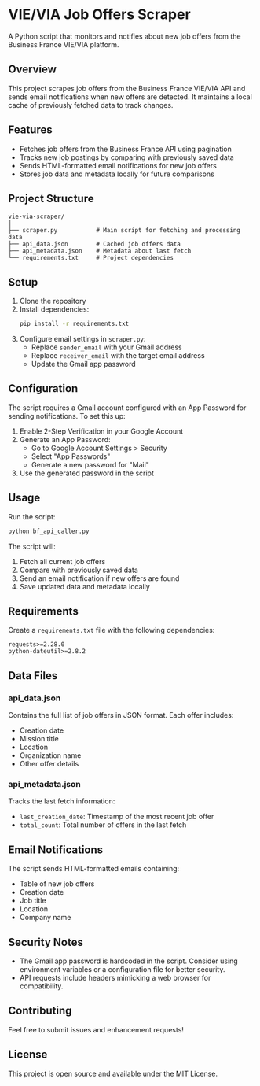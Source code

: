# VIE/VIA Job Offers Scraper

A Python script that monitors and notifies about new job offers from the Business France VIE/VIA platform.

## Overview

This project scrapes job offers from the Business France VIE/VIA API and sends email notifications when new offers are detected. It maintains a local cache of previously fetched data to track changes.

## Features

- Fetches job offers from the Business France API using pagination
- Tracks new job postings by comparing with previously saved data
- Sends HTML-formatted email notifications for new job offers
- Stores job data and metadata locally for future comparisons

## Project Structure

```
vie-via-scraper/
│
├── scraper.py           # Main script for fetching and processing data
├── api_data.json        # Cached job offers data
├── api_metadata.json    # Metadata about last fetch
└── requirements.txt     # Project dependencies
```

## Setup

1. Clone the repository
2. Install dependencies:
   ```bash
   pip install -r requirements.txt
   ```
3. Configure email settings in `scraper.py`:
   - Replace `sender_email` with your Gmail address
   - Replace `receiver_email` with the target email address
   - Update the Gmail app password

## Configuration

The script requires a Gmail account configured with an App Password for sending notifications. To set this up:

1. Enable 2-Step Verification in your Google Account
2. Generate an App Password:
   - Go to Google Account Settings > Security
   - Select "App Passwords"
   - Generate a new password for "Mail"
3. Use the generated password in the script

## Usage

Run the script:
```bash
python bf_api_caller.py
```

The script will:
1. Fetch all current job offers
2. Compare with previously saved data
3. Send an email notification if new offers are found
4. Save updated data and metadata locally

## Requirements

Create a `requirements.txt` file with the following dependencies:

```
requests>=2.28.0
python-dateutil>=2.8.2
```

## Data Files

### api_data.json
Contains the full list of job offers in JSON format. Each offer includes:
- Creation date
- Mission title
- Location
- Organization name
- Other offer details

### api_metadata.json
Tracks the last fetch information:
- `last_creation_date`: Timestamp of the most recent job offer
- `total_count`: Total number of offers in the last fetch

## Email Notifications

The script sends HTML-formatted emails containing:
- Table of new job offers
- Creation date
- Job title
- Location
- Company name

## Security Notes

- The Gmail app password is hardcoded in the script. Consider using environment variables or a configuration file for better security.
- API requests include headers mimicking a web browser for compatibility.

## Contributing

Feel free to submit issues and enhancement requests!

## License

This project is open source and available under the MIT License.
